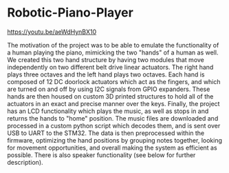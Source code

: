 # Robotic-Piano-Player

https://youtu.be/aeWdHynBX10

The motivation of the project was to be able to emulate the functionality of a human playing the piano, mimicking the two "hands" of a human as well. We created this two hand structure by having two modules that move independently on two different belt drive linear actuators. The right hand plays three octaves and the left hand plays two octaves. Each hand is composed of 12 DC doorlock actuators which act as the fingers, and which are turned on and off by using I2C signals from GPIO expanders. These hands are then housed on custom 3D printed structures to hold all of the actuators in an exact and precise manner over the keys. Finally, the project has an LCD functionality which plays the music, as well as stops in and returns the hands to "home" position. The music files are downloaded and processed in a custom python script which decodes them, and is sent over USB to UART to the STM32. The data is then preprocessed within the firmware, optimizing the hand positions by grouping notes together, looking for movement opportunities, and overall making the system as efficient as possible. There is also speaker functionality (see below for further description). 
